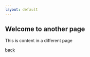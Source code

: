 ```yaml
---
layout: default
---
```


## Welcome to another page

This is content in a different page

[back](./)
